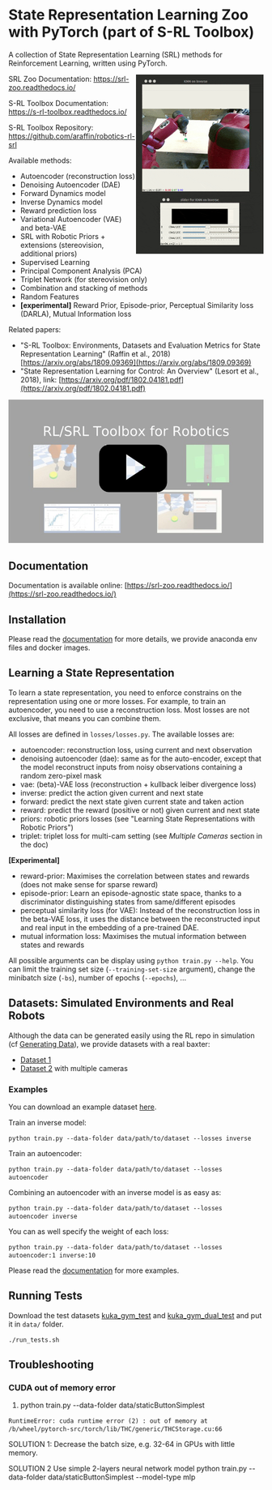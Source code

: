 # State Representation Learning Zoo with PyTorch (part of S-RL Toolbox)

A collection of State Representation Learning (SRL) methods for Reinforcement Learning, written using PyTorch.

<img src="imgs/enjoy-latent-real-baxter.gif" align="right" width="50%"/>

SRL Zoo Documentation: https://srl-zoo.readthedocs.io/

S-RL Toolbox Documentation: https://s-rl-toolbox.readthedocs.io/

S-RL Toolbox Repository: https://github.com/araffin/robotics-rl-srl


Available methods:

- Autoencoder (reconstruction loss)
- Denoising Autoencoder (DAE)
- Forward Dynamics model
- Inverse Dynamics model
- Reward prediction loss
- Variational Autoencoder (VAE) and beta-VAE
- SRL with Robotic Priors + extensions (stereovision, additional priors)
- Supervised Learning
- Principal Component Analysis (PCA)
- Triplet Network (for stereovision only)
- Combination and stacking of methods
- Random Features
- **[experimental]** Reward Prior, Episode-prior, Perceptual Similarity loss (DARLA), Mutual Information loss

Related papers:
- "S-RL Toolbox: Environments, Datasets and Evaluation Metrics for State Representation Learning" (Raffin et al., 2018) [https://arxiv.org/abs/1809.09369](https://arxiv.org/abs/1809.09369)
- "State Representation Learning for Control: An Overview" (Lesort et al., 2018), link: [https://arxiv.org/pdf/1802.04181.pdf](https://arxiv.org/pdf/1802.04181.pdf)

<a href="https://drive.google.com/file/d/153oxiwHyK2W9nU3avEi0b0O4qjo7WD0X/view"><img src="imgs/rl_toolboxplay.jpg"/></a>

## Documentation

Documentation is available online: [https://srl-zoo.readthedocs.io/](https://srl-zoo.readthedocs.io/)

## Installation

Please read the [documentation](https://s-rl-toolbox.readthedocs.io/) for more details, we provide anaconda env files and docker images.

## Learning a State Representation

To learn a state representation, you need to enforce constrains on the representation using one or more losses. For example, to train an autoencoder, you need to use a reconstruction loss.
Most losses are not exclusive, that means you can combine them.

All losses are defined in `losses/losses.py`. The available losses are:

- autoencoder: reconstruction loss, using current and next observation
- denoising autoencoder (dae): same as for the auto-encoder, except that the model reconstruct inputs from
                             noisy observations containing a random zero-pixel mask
- vae: (beta)-VAE loss (reconstruction + kullback leiber divergence loss)
- inverse: predict the action given current and next state
- forward: predict the next state given current state and taken action
- reward: predict the reward (positive or not) given current and next state
- priors: robotic priors losses (see "Learning State Representations with Robotic Priors")
- triplet: triplet loss for multi-cam setting (see *Multiple Cameras* section in the doc)

**[Experimental]**
- reward-prior: Maximises the correlation between states and rewards (does not make sense for sparse reward)
- episode-prior: Learn an episode-agnostic state space, thanks to a discriminator distinguishing states from same/different episodes
- perceptual similarity loss (for VAE):  Instead of the reconstruction loss in the beta-VAE loss, it
uses the distance between the reconstructed input and real input in the embedding of a pre-trained DAE.
 - mutual information loss: Maximises the mutual information between states and rewards


All possible arguments can be display using `python train.py --help`. You can limit the training set size (`--training-set-size` argument), change the minibatch size (`-bs`), number of epochs (`--epochs`), ...

## Datasets: Simulated Environments and Real Robots

Although the data can be generated easily using the RL repo in simulation (cf [Generating Data](https://s-rl-toolbox.readthedocs.io/en/latest/guide/envs.html#generating-data)), we provide datasets with a real baxter:

- [Dataset 1](https://mega.nz/#!kN8gTbDQ!s0dRO5TmsNAorIhSsPvPeflaH-r7uYPKgUF2c5Fxxqk)
- [Dataset 2](https://mega.nz/#!AcVkCJgA!mPzXkY3jkM3BPfCN5LGSi9pZfD6urf0m5wTCtkk1_uk) with multiple cameras


### Examples

You can download an example dataset [here](https://drive.google.com/open?id=154qMJHgUnzk0J_Hxmr2jCnV1ipS7o1D5).

Train an inverse model:
```
python train.py --data-folder data/path/to/dataset --losses inverse
```

Train an autoencoder:
```
python train.py --data-folder data/path/to/dataset --losses autoencoder
```

Combining an autoencoder with an inverse model is as easy as:
```
python train.py --data-folder data/path/to/dataset --losses autoencoder inverse
```

You can as well specify the weight of each loss:
```
python train.py --data-folder data/path/to/dataset --losses autoencoder:1 inverse:10
```

Please read the [documentation](https://s-rl-toolbox.readthedocs.io/) for more examples.


## Running Tests

Download the test datasets [kuka_gym_test](https://drive.google.com/open?id=154qMJHgUnzk0J_Hxmr2jCnV1ipS7o1D5) and [kuka_gym_dual_test](https://drive.google.com/open?id=15Fhqr4-kai4b8qQWiq2mEAWW5ZqH5qID) and put it in `data/` folder.
```
./run_tests.sh
```


## Troubleshooting

### CUDA out of memory error

1.  python train.py --data-folder data/staticButtonSimplest
```
RuntimeError: cuda runtime error (2) : out of memory at /b/wheel/pytorch-src/torch/lib/THC/generic/THCStorage.cu:66
```

SOLUTION 1: Decrease the batch size, e.g. 32-64 in GPUs with little memory.

SOLUTION 2 Use simple 2-layers neural network model
python train.py --data-folder data/staticButtonSimplest --model-type mlp

